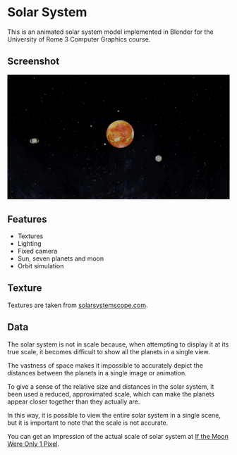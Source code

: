# Solar System

This is an animated solar system model implemented in Blender for the University of Rome 3 Computer Graphics course.

## Screenshot

![Screenshot](screenshot.jpg)

## Features

- Textures
- Lighting
- Fixed camera
- Sun, seven planets and moon
- Orbit simulation

## Texture

Textures are taken from [solarsystemscope.com](https://www.solarsystemscope.com/textures/).


## Data


The solar system is not in scale because, when attempting to display it at its true scale, it becomes difficult to show all the planets in a single view. 

The vastness of space makes it impossible to accurately depict the distances between the planets in a single image or animation. 


To give a sense of the relative size and distances in the solar system, it been used a reduced, approximated scale, which can make the planets appear closer together than they actually are. 

In this way, it is possible to view the entire solar system in a single scene, but it is important to note that the scale is not accurate.


You can get an impression of the actual scale of solar system at [If the Moon Were Only 1 Pixel](http://joshworth.com/dev/pixelspace/pixelspace_solarsystem.html).

